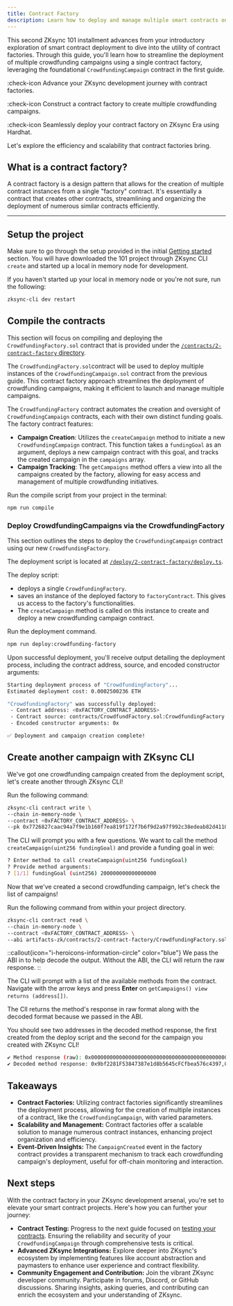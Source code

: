 ```yaml
---
title: Contract Factory
description: Learn how to deploy and manage multiple smart contracts on ZKsync using a contract factory.
---
```


This second ZKsync 101 installment advances from your introductory exploration of smart contract deployment to dive into the utility of contract factories.
Through this guide, you'll learn how to streamline the deployment of multiple crowdfunding campaigns using a single contract factory, leveraging the
foundational `CrowdfundingCampaign` contract in the first guide.

:check-icon Advance your ZKsync development journey with contract factories.

:check-icon Construct a contract factory to create multiple crowdfunding campaigns.

:check-icon Seamlessly deploy your contract factory on ZKsync Era using Hardhat.

Let's explore the efficiency and scalability that contract factories bring.

## What is a contract factory?

A contract factory is a design pattern that allows for the creation of multiple
contract instances from a single "factory" contract. It's essentially a contract
that creates other contracts, streamlining and organizing the deployment of
numerous similar contracts efficiently.

---

## Setup the project

Make sure to go through the setup provided in the initial [Getting started](/zksync-era/guides/zksync-101) section.
You will have downloaded the 101 project through ZKsync CLI `create` and started up a local in memory node for development.

If you haven't started up your local in memory node or you're not sure, run the following:

```bash
zksync-cli dev restart
```

## Compile the contracts

This section will focus on compiling and deploying the `CrowdfundingFactory.sol`
contract that is provided under the [`/contracts/2-contract-factory` directory][crowdfunding-factory-sol].

The `CrowdfundingFactory.sol`contract will be used to deploy multiple instances of
the `CrowdfundingCampaign.sol` contract from the previous guide.
This contract factory approach streamlines the deployment of crowdfunding campaigns,
making it efficient to launch and manage multiple campaigns.

The `CrowdfundingFactory` contract automates the creation and oversight of
`CrowdfundingCampaign` contracts, each with their own distinct funding goals.
The factory contract features:

- **Campaign Creation**: Utilizes the `createCampaign` method to initiate a new
`CrowdfundingCampaign` contract. This function takes a `fundingGoal` as an argument,
deploys a new campaign contract with this goal, and tracks the created campaign in the
`campaigns` array.
- **Campaign Tracking**: The `getCampaigns` method offers a view into all the campaigns
created by the factory, allowing for easy access and management of multiple crowdfunding
initiatives.

Run the compile script from your project in the terminal:

```bash [npm]
npm run compile
```

### Deploy CrowdfundingCampaigns via the CrowdfundingFactory

This section outlines the steps to deploy the `CrowdfundingCampaign` contract
using our new `CrowdfundingFactory`.

The deployment script is located at [`/deploy/2-contract-factory/deploy.ts`][deploy-script].

The deploy script:

- deploys a single `CrowdfundingFactory`.
- saves an instance of the deployed factory to `factoryContract`.
  This gives us access to the factory's functionalities.
- The `createCampaign` method is called on this instance to create
  and deploy a new crowdfunding campaign contract.

Run the deployment command.

```bash [npm]
npm run deploy:crowdfunding-factory
```

Upon successful deployment, you'll receive output detailing the deployment process,
including the contract address, source, and encoded constructor arguments:

```bash
Starting deployment process of "CrowdfundingFactory"...
Estimated deployment cost: 0.0002500236 ETH

"CrowdfundingFactory" was successfully deployed:
 - Contract address: <0xFACTORY_CONTRACT_ADDRESS>
 - Contract source: contracts/CrowdfundFactory.sol:CrowdfundingFactory
 - Encoded constructor arguments: 0x

✅ Deployment and campaign creation complete!
```

## Create another campaign with ZKsync CLI

We've got one crowdfunding campaign created from the deployment script,
let's create another through ZKsync CLI!

Run the following command:

```bash
zksync-cli contract write \
--chain in-memory-node \
--contract <0xFACTORY_CONTRACT_ADDRESS> \
--pk 0x7726827caac94a7f9e1b160f7ea819f172f7b6f9d2a97f992c38edeab82d4110
```

The CLI will prompt you with a few questions.
We want to call the method `createCampaign(uint256 fundingGoal)`
and provide a funding goal in wei:

```bash
? Enter method to call createCampaign(uint256 fundingGoal)
? Provide method arguments:
? [1/1] fundingGoal (uint256) 200000000000000000
```

Now that we've created a second crowdfunding campaign,
let's check the list of campaigns!

Run the following command from within your project directory.

```bash
zksync-cli contract read \
--chain in-memory-node \
--contract <0xFACTORY_CONTRACT_ADDRESS> \
--abi artifacts-zk/contracts/2-contract-factory/CrowdfundingFactory.sol/CrowdfundingFactory.json
```

::callout{icon="i-heroicons-information-circle" color="blue"}
We pass the ABI in to help decode the output.
Without the ABI, the CLI will return the raw response.
::

The CLI will prompt with a list of the available methods from the contract.
Navigate with the arrow keys and press **Enter** on `getCampaigns() view returns (address[])`.

The ClI returns the method's response in raw format along with the decoded format
because we passed in the ABI.

You should see two addresses in the decoded method response, the first created from
the deploy script and the second for the campaign you created with ZKsync CLI!

```bash
✔ Method response (raw): 0x000000000000000000000000000000000000000000000000000000000000002000000000000000000000000000000000000000000000000000000000000000020000000000000000000000009bf2281f53847387e1d8b5645cfcfbea576c4397000000000000000000000000ca55c6bbb6b122058ed742c33859f3621bc8030c
✔ Decoded method response: 0x9bf2281F53847387e1d8b5645cFCfbea576c4397,0xca55c6BBB6B122058Ed742C33859F3621bc8030c
```

## Takeaways

- **Contract Factories:** Utilizing contract factories significantly streamlines
the deployment process, allowing for the creation of multiple instances of a
contract, like the `CrowdfundingCampaign`, with varied parameters.
- **Scalability and Management:** Contract factories offer a scalable solution to manage
numerous contract instances, enhancing project organization and efficiency.
- **Event-Driven Insights:** The `CampaignCreated` event in the factory contract provides
a transparent mechanism to track each crowdfunding campaign's deployment, useful for
off-chain monitoring and interaction.

## Next steps

With the contract factory in your ZKsync development arsenal, you're set to elevate
your smart contract projects. Here's how you can further your journey:

- **Contract Testing:** Progress to the next guide focused on [testing your contracts](/zksync-era/guides/zksync-101/testing).
Ensuring the reliability and security of your `CrowdfundingCampaign` through
comprehensive tests is critical.
- **Advanced ZKsync Integrations:** Explore deeper into ZKsync's ecosystem by
implementing features like account abstraction and paymasters to enhance user
experience and contract flexibility.
- **Community Engagement and Contribution:** Join the vibrant ZKsync developer community.
Participate in forums, Discord, or GitHub discussions. Sharing insights, asking queries,
and contributing can enrich the ecosystem and your understanding of ZKsync.

[crowdfunding-factory-sol]: https://github.com/matter-labs/zksync-contract-templates/blob/main/templates/101/contracts/2-contract-factory/CrowdfundingFactory.sol
[deploy-script]: https://github.com/matter-labs/zksync-contract-templates/blob/main/templates/101/deploy/2-contract-factory/deploy.ts
